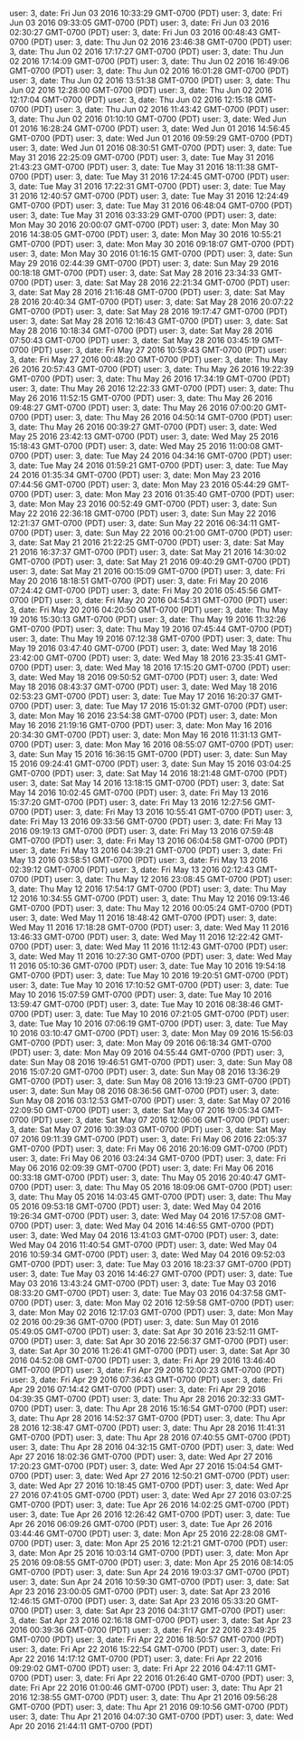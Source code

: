 user: 3, date: Fri Jun 03 2016 10:33:29 GMT-0700 (PDT)
user: 3, date: Fri Jun 03 2016 09:33:05 GMT-0700 (PDT)
user: 3, date: Fri Jun 03 2016 02:30:27 GMT-0700 (PDT)
user: 3, date: Fri Jun 03 2016 00:48:43 GMT-0700 (PDT)
user: 3, date: Thu Jun 02 2016 23:46:38 GMT-0700 (PDT)
user: 3, date: Thu Jun 02 2016 17:17:27 GMT-0700 (PDT)
user: 3, date: Thu Jun 02 2016 17:14:09 GMT-0700 (PDT)
user: 3, date: Thu Jun 02 2016 16:49:06 GMT-0700 (PDT)
user: 3, date: Thu Jun 02 2016 16:01:28 GMT-0700 (PDT)
user: 3, date: Thu Jun 02 2016 13:51:38 GMT-0700 (PDT)
user: 3, date: Thu Jun 02 2016 12:28:00 GMT-0700 (PDT)
user: 3, date: Thu Jun 02 2016 12:17:04 GMT-0700 (PDT)
user: 3, date: Thu Jun 02 2016 12:15:18 GMT-0700 (PDT)
user: 3, date: Thu Jun 02 2016 11:43:42 GMT-0700 (PDT)
user: 3, date: Thu Jun 02 2016 01:10:10 GMT-0700 (PDT)
user: 3, date: Wed Jun 01 2016 16:28:24 GMT-0700 (PDT)
user: 3, date: Wed Jun 01 2016 14:56:45 GMT-0700 (PDT)
user: 3, date: Wed Jun 01 2016 09:59:29 GMT-0700 (PDT)
user: 3, date: Wed Jun 01 2016 08:30:51 GMT-0700 (PDT)
user: 3, date: Tue May 31 2016 22:25:09 GMT-0700 (PDT)
user: 3, date: Tue May 31 2016 21:43:23 GMT-0700 (PDT)
user: 3, date: Tue May 31 2016 18:11:38 GMT-0700 (PDT)
user: 3, date: Tue May 31 2016 17:24:45 GMT-0700 (PDT)
user: 3, date: Tue May 31 2016 17:22:31 GMT-0700 (PDT)
user: 3, date: Tue May 31 2016 12:40:57 GMT-0700 (PDT)
user: 3, date: Tue May 31 2016 12:24:49 GMT-0700 (PDT)
user: 3, date: Tue May 31 2016 06:48:04 GMT-0700 (PDT)
user: 3, date: Tue May 31 2016 03:33:29 GMT-0700 (PDT)
user: 3, date: Mon May 30 2016 20:00:07 GMT-0700 (PDT)
user: 3, date: Mon May 30 2016 14:38:05 GMT-0700 (PDT)
user: 3, date: Mon May 30 2016 10:55:21 GMT-0700 (PDT)
user: 3, date: Mon May 30 2016 09:18:07 GMT-0700 (PDT)
user: 3, date: Mon May 30 2016 01:16:15 GMT-0700 (PDT)
user: 3, date: Sun May 29 2016 02:44:39 GMT-0700 (PDT)
user: 3, date: Sun May 29 2016 00:18:18 GMT-0700 (PDT)
user: 3, date: Sat May 28 2016 23:34:33 GMT-0700 (PDT)
user: 3, date: Sat May 28 2016 22:21:34 GMT-0700 (PDT)
user: 3, date: Sat May 28 2016 21:16:48 GMT-0700 (PDT)
user: 3, date: Sat May 28 2016 20:40:34 GMT-0700 (PDT)
user: 3, date: Sat May 28 2016 20:07:22 GMT-0700 (PDT)
user: 3, date: Sat May 28 2016 19:17:47 GMT-0700 (PDT)
user: 3, date: Sat May 28 2016 12:16:43 GMT-0700 (PDT)
user: 3, date: Sat May 28 2016 10:18:34 GMT-0700 (PDT)
user: 3, date: Sat May 28 2016 07:50:43 GMT-0700 (PDT)
user: 3, date: Sat May 28 2016 03:45:19 GMT-0700 (PDT)
user: 3, date: Fri May 27 2016 10:59:43 GMT-0700 (PDT)
user: 3, date: Fri May 27 2016 00:48:20 GMT-0700 (PDT)
user: 3, date: Thu May 26 2016 20:57:43 GMT-0700 (PDT)
user: 3, date: Thu May 26 2016 19:22:39 GMT-0700 (PDT)
user: 3, date: Thu May 26 2016 17:34:19 GMT-0700 (PDT)
user: 3, date: Thu May 26 2016 12:22:33 GMT-0700 (PDT)
user: 3, date: Thu May 26 2016 11:52:15 GMT-0700 (PDT)
user: 3, date: Thu May 26 2016 09:48:27 GMT-0700 (PDT)
user: 3, date: Thu May 26 2016 07:00:20 GMT-0700 (PDT)
user: 3, date: Thu May 26 2016 04:50:14 GMT-0700 (PDT)
user: 3, date: Thu May 26 2016 00:39:27 GMT-0700 (PDT)
user: 3, date: Wed May 25 2016 23:42:13 GMT-0700 (PDT)
user: 3, date: Wed May 25 2016 15:18:43 GMT-0700 (PDT)
user: 3, date: Wed May 25 2016 11:00:08 GMT-0700 (PDT)
user: 3, date: Tue May 24 2016 04:34:16 GMT-0700 (PDT)
user: 3, date: Tue May 24 2016 01:59:21 GMT-0700 (PDT)
user: 3, date: Tue May 24 2016 01:35:34 GMT-0700 (PDT)
user: 3, date: Mon May 23 2016 07:44:56 GMT-0700 (PDT)
user: 3, date: Mon May 23 2016 05:44:29 GMT-0700 (PDT)
user: 3, date: Mon May 23 2016 01:35:40 GMT-0700 (PDT)
user: 3, date: Mon May 23 2016 00:52:49 GMT-0700 (PDT)
user: 3, date: Sun May 22 2016 22:36:18 GMT-0700 (PDT)
user: 3, date: Sun May 22 2016 12:21:37 GMT-0700 (PDT)
user: 3, date: Sun May 22 2016 06:34:11 GMT-0700 (PDT)
user: 3, date: Sun May 22 2016 00:21:00 GMT-0700 (PDT)
user: 3, date: Sat May 21 2016 21:22:25 GMT-0700 (PDT)
user: 3, date: Sat May 21 2016 16:37:37 GMT-0700 (PDT)
user: 3, date: Sat May 21 2016 14:30:02 GMT-0700 (PDT)
user: 3, date: Sat May 21 2016 09:40:29 GMT-0700 (PDT)
user: 3, date: Sat May 21 2016 00:15:09 GMT-0700 (PDT)
user: 3, date: Fri May 20 2016 18:18:51 GMT-0700 (PDT)
user: 3, date: Fri May 20 2016 07:24:42 GMT-0700 (PDT)
user: 3, date: Fri May 20 2016 05:45:56 GMT-0700 (PDT)
user: 3, date: Fri May 20 2016 04:54:31 GMT-0700 (PDT)
user: 3, date: Fri May 20 2016 04:20:50 GMT-0700 (PDT)
user: 3, date: Thu May 19 2016 15:30:13 GMT-0700 (PDT)
user: 3, date: Thu May 19 2016 11:32:26 GMT-0700 (PDT)
user: 3, date: Thu May 19 2016 07:45:44 GMT-0700 (PDT)
user: 3, date: Thu May 19 2016 07:12:38 GMT-0700 (PDT)
user: 3, date: Thu May 19 2016 03:47:40 GMT-0700 (PDT)
user: 3, date: Wed May 18 2016 23:42:00 GMT-0700 (PDT)
user: 3, date: Wed May 18 2016 23:35:41 GMT-0700 (PDT)
user: 3, date: Wed May 18 2016 17:15:20 GMT-0700 (PDT)
user: 3, date: Wed May 18 2016 09:50:52 GMT-0700 (PDT)
user: 3, date: Wed May 18 2016 08:43:37 GMT-0700 (PDT)
user: 3, date: Wed May 18 2016 02:53:23 GMT-0700 (PDT)
user: 3, date: Tue May 17 2016 16:20:37 GMT-0700 (PDT)
user: 3, date: Tue May 17 2016 15:01:32 GMT-0700 (PDT)
user: 3, date: Mon May 16 2016 23:54:38 GMT-0700 (PDT)
user: 3, date: Mon May 16 2016 21:19:16 GMT-0700 (PDT)
user: 3, date: Mon May 16 2016 20:34:30 GMT-0700 (PDT)
user: 3, date: Mon May 16 2016 11:31:13 GMT-0700 (PDT)
user: 3, date: Mon May 16 2016 08:55:07 GMT-0700 (PDT)
user: 3, date: Sun May 15 2016 16:36:15 GMT-0700 (PDT)
user: 3, date: Sun May 15 2016 09:24:41 GMT-0700 (PDT)
user: 3, date: Sun May 15 2016 03:04:25 GMT-0700 (PDT)
user: 3, date: Sat May 14 2016 18:21:48 GMT-0700 (PDT)
user: 3, date: Sat May 14 2016 13:18:15 GMT-0700 (PDT)
user: 3, date: Sat May 14 2016 10:02:45 GMT-0700 (PDT)
user: 3, date: Fri May 13 2016 15:37:20 GMT-0700 (PDT)
user: 3, date: Fri May 13 2016 12:27:56 GMT-0700 (PDT)
user: 3, date: Fri May 13 2016 10:55:41 GMT-0700 (PDT)
user: 3, date: Fri May 13 2016 09:33:56 GMT-0700 (PDT)
user: 3, date: Fri May 13 2016 09:19:13 GMT-0700 (PDT)
user: 3, date: Fri May 13 2016 07:59:48 GMT-0700 (PDT)
user: 3, date: Fri May 13 2016 06:04:58 GMT-0700 (PDT)
user: 3, date: Fri May 13 2016 04:39:21 GMT-0700 (PDT)
user: 3, date: Fri May 13 2016 03:58:51 GMT-0700 (PDT)
user: 3, date: Fri May 13 2016 02:39:12 GMT-0700 (PDT)
user: 3, date: Fri May 13 2016 02:12:43 GMT-0700 (PDT)
user: 3, date: Thu May 12 2016 23:08:45 GMT-0700 (PDT)
user: 3, date: Thu May 12 2016 17:54:17 GMT-0700 (PDT)
user: 3, date: Thu May 12 2016 10:34:55 GMT-0700 (PDT)
user: 3, date: Thu May 12 2016 09:13:46 GMT-0700 (PDT)
user: 3, date: Thu May 12 2016 00:05:24 GMT-0700 (PDT)
user: 3, date: Wed May 11 2016 18:48:42 GMT-0700 (PDT)
user: 3, date: Wed May 11 2016 17:18:28 GMT-0700 (PDT)
user: 3, date: Wed May 11 2016 13:46:33 GMT-0700 (PDT)
user: 3, date: Wed May 11 2016 12:22:42 GMT-0700 (PDT)
user: 3, date: Wed May 11 2016 11:12:43 GMT-0700 (PDT)
user: 3, date: Wed May 11 2016 10:27:30 GMT-0700 (PDT)
user: 3, date: Wed May 11 2016 05:10:36 GMT-0700 (PDT)
user: 3, date: Tue May 10 2016 19:54:18 GMT-0700 (PDT)
user: 3, date: Tue May 10 2016 19:20:51 GMT-0700 (PDT)
user: 3, date: Tue May 10 2016 17:10:52 GMT-0700 (PDT)
user: 3, date: Tue May 10 2016 15:07:59 GMT-0700 (PDT)
user: 3, date: Tue May 10 2016 13:59:47 GMT-0700 (PDT)
user: 3, date: Tue May 10 2016 08:38:46 GMT-0700 (PDT)
user: 3, date: Tue May 10 2016 07:21:05 GMT-0700 (PDT)
user: 3, date: Tue May 10 2016 07:06:19 GMT-0700 (PDT)
user: 3, date: Tue May 10 2016 03:10:47 GMT-0700 (PDT)
user: 3, date: Mon May 09 2016 15:56:03 GMT-0700 (PDT)
user: 3, date: Mon May 09 2016 06:18:34 GMT-0700 (PDT)
user: 3, date: Mon May 09 2016 04:55:44 GMT-0700 (PDT)
user: 3, date: Sun May 08 2016 19:46:51 GMT-0700 (PDT)
user: 3, date: Sun May 08 2016 15:07:20 GMT-0700 (PDT)
user: 3, date: Sun May 08 2016 13:36:29 GMT-0700 (PDT)
user: 3, date: Sun May 08 2016 13:19:23 GMT-0700 (PDT)
user: 3, date: Sun May 08 2016 08:36:56 GMT-0700 (PDT)
user: 3, date: Sun May 08 2016 03:12:53 GMT-0700 (PDT)
user: 3, date: Sat May 07 2016 22:09:50 GMT-0700 (PDT)
user: 3, date: Sat May 07 2016 19:05:34 GMT-0700 (PDT)
user: 3, date: Sat May 07 2016 12:06:06 GMT-0700 (PDT)
user: 3, date: Sat May 07 2016 10:39:03 GMT-0700 (PDT)
user: 3, date: Sat May 07 2016 09:11:39 GMT-0700 (PDT)
user: 3, date: Fri May 06 2016 22:05:37 GMT-0700 (PDT)
user: 3, date: Fri May 06 2016 20:16:09 GMT-0700 (PDT)
user: 3, date: Fri May 06 2016 03:24:34 GMT-0700 (PDT)
user: 3, date: Fri May 06 2016 02:09:39 GMT-0700 (PDT)
user: 3, date: Fri May 06 2016 00:33:18 GMT-0700 (PDT)
user: 3, date: Thu May 05 2016 20:40:47 GMT-0700 (PDT)
user: 3, date: Thu May 05 2016 18:09:06 GMT-0700 (PDT)
user: 3, date: Thu May 05 2016 14:03:45 GMT-0700 (PDT)
user: 3, date: Thu May 05 2016 09:53:18 GMT-0700 (PDT)
user: 3, date: Wed May 04 2016 19:26:34 GMT-0700 (PDT)
user: 3, date: Wed May 04 2016 17:57:08 GMT-0700 (PDT)
user: 3, date: Wed May 04 2016 14:46:55 GMT-0700 (PDT)
user: 3, date: Wed May 04 2016 13:41:03 GMT-0700 (PDT)
user: 3, date: Wed May 04 2016 11:40:54 GMT-0700 (PDT)
user: 3, date: Wed May 04 2016 10:59:34 GMT-0700 (PDT)
user: 3, date: Wed May 04 2016 09:52:03 GMT-0700 (PDT)
user: 3, date: Tue May 03 2016 18:23:37 GMT-0700 (PDT)
user: 3, date: Tue May 03 2016 14:46:27 GMT-0700 (PDT)
user: 3, date: Tue May 03 2016 13:43:24 GMT-0700 (PDT)
user: 3, date: Tue May 03 2016 08:33:20 GMT-0700 (PDT)
user: 3, date: Tue May 03 2016 04:37:58 GMT-0700 (PDT)
user: 3, date: Mon May 02 2016 12:59:58 GMT-0700 (PDT)
user: 3, date: Mon May 02 2016 12:17:03 GMT-0700 (PDT)
user: 3, date: Mon May 02 2016 00:29:36 GMT-0700 (PDT)
user: 3, date: Sun May 01 2016 05:49:05 GMT-0700 (PDT)
user: 3, date: Sat Apr 30 2016 23:52:11 GMT-0700 (PDT)
user: 3, date: Sat Apr 30 2016 22:56:37 GMT-0700 (PDT)
user: 3, date: Sat Apr 30 2016 11:26:41 GMT-0700 (PDT)
user: 3, date: Sat Apr 30 2016 04:52:08 GMT-0700 (PDT)
user: 3, date: Fri Apr 29 2016 13:46:40 GMT-0700 (PDT)
user: 3, date: Fri Apr 29 2016 12:00:23 GMT-0700 (PDT)
user: 3, date: Fri Apr 29 2016 07:36:43 GMT-0700 (PDT)
user: 3, date: Fri Apr 29 2016 07:14:42 GMT-0700 (PDT)
user: 3, date: Fri Apr 29 2016 04:39:35 GMT-0700 (PDT)
user: 3, date: Thu Apr 28 2016 20:32:33 GMT-0700 (PDT)
user: 3, date: Thu Apr 28 2016 15:16:54 GMT-0700 (PDT)
user: 3, date: Thu Apr 28 2016 14:52:37 GMT-0700 (PDT)
user: 3, date: Thu Apr 28 2016 12:38:47 GMT-0700 (PDT)
user: 3, date: Thu Apr 28 2016 11:41:31 GMT-0700 (PDT)
user: 3, date: Thu Apr 28 2016 07:40:55 GMT-0700 (PDT)
user: 3, date: Thu Apr 28 2016 04:32:15 GMT-0700 (PDT)
user: 3, date: Wed Apr 27 2016 18:02:36 GMT-0700 (PDT)
user: 3, date: Wed Apr 27 2016 17:20:23 GMT-0700 (PDT)
user: 3, date: Wed Apr 27 2016 15:04:54 GMT-0700 (PDT)
user: 3, date: Wed Apr 27 2016 12:50:21 GMT-0700 (PDT)
user: 3, date: Wed Apr 27 2016 10:18:45 GMT-0700 (PDT)
user: 3, date: Wed Apr 27 2016 07:41:05 GMT-0700 (PDT)
user: 3, date: Wed Apr 27 2016 03:07:25 GMT-0700 (PDT)
user: 3, date: Tue Apr 26 2016 14:02:25 GMT-0700 (PDT)
user: 3, date: Tue Apr 26 2016 12:26:42 GMT-0700 (PDT)
user: 3, date: Tue Apr 26 2016 06:09:26 GMT-0700 (PDT)
user: 3, date: Tue Apr 26 2016 03:44:46 GMT-0700 (PDT)
user: 3, date: Mon Apr 25 2016 22:28:08 GMT-0700 (PDT)
user: 3, date: Mon Apr 25 2016 12:21:21 GMT-0700 (PDT)
user: 3, date: Mon Apr 25 2016 10:03:14 GMT-0700 (PDT)
user: 3, date: Mon Apr 25 2016 09:08:55 GMT-0700 (PDT)
user: 3, date: Mon Apr 25 2016 08:14:05 GMT-0700 (PDT)
user: 3, date: Sun Apr 24 2016 19:03:37 GMT-0700 (PDT)
user: 3, date: Sun Apr 24 2016 10:59:30 GMT-0700 (PDT)
user: 3, date: Sat Apr 23 2016 23:00:05 GMT-0700 (PDT)
user: 3, date: Sat Apr 23 2016 12:46:15 GMT-0700 (PDT)
user: 3, date: Sat Apr 23 2016 05:33:20 GMT-0700 (PDT)
user: 3, date: Sat Apr 23 2016 04:31:17 GMT-0700 (PDT)
user: 3, date: Sat Apr 23 2016 02:16:18 GMT-0700 (PDT)
user: 3, date: Sat Apr 23 2016 00:39:36 GMT-0700 (PDT)
user: 3, date: Fri Apr 22 2016 23:49:25 GMT-0700 (PDT)
user: 3, date: Fri Apr 22 2016 18:50:57 GMT-0700 (PDT)
user: 3, date: Fri Apr 22 2016 15:22:54 GMT-0700 (PDT)
user: 3, date: Fri Apr 22 2016 14:17:12 GMT-0700 (PDT)
user: 3, date: Fri Apr 22 2016 09:29:02 GMT-0700 (PDT)
user: 3, date: Fri Apr 22 2016 04:47:11 GMT-0700 (PDT)
user: 3, date: Fri Apr 22 2016 01:26:40 GMT-0700 (PDT)
user: 3, date: Fri Apr 22 2016 01:00:46 GMT-0700 (PDT)
user: 3, date: Thu Apr 21 2016 12:38:55 GMT-0700 (PDT)
user: 3, date: Thu Apr 21 2016 09:56:28 GMT-0700 (PDT)
user: 3, date: Thu Apr 21 2016 09:10:56 GMT-0700 (PDT)
user: 3, date: Thu Apr 21 2016 04:07:30 GMT-0700 (PDT)
user: 3, date: Wed Apr 20 2016 21:44:11 GMT-0700 (PDT)
